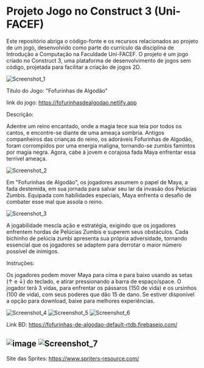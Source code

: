 # Projeto Jogo no Construct 3 (Uni-FACEF)
Este repositório abriga o código-fonte e os recursos relacionados ao projeto de um jogo, desenvolvido como parte do currículo da disciplina de Introdução a Computação na Faculdade Uni-FACEF. O projeto é um jogo criado no Construct 3, uma plataforma de desenvolvimento de jogos sem código, projetada para facilitar a criação de jogos 2D.

![Screenshot_1](https://github.com/Giovallu/jogo-facef-2024/assets/105935212/cc5c33e3-c855-4d65-ba23-476d63f88325)

Título do Jogo: "Fofurinhas de Algodão"

link do jogo: https://fofurinhasdealgodao.netlify.app

Descrição:

Adentre um reino encantado, onde a magia tece sua teia por todos os cantos, e encontre-se diante de uma ameaça sombria. Antigos companheiros das crianças do reino, os adoráveis Fofurinhas de Algodão, foram corrompidos por uma energia maligna, tornando-se zumbis famintos por magia negra. Agora, cabe à jovem e corajosa fada Maya enfrentar essa terrível ameaça.

![Screenshot_2](https://github.com/Giovallu/jogo-facef-2024/assets/105935212/c59044d0-0a87-4b4d-b4c4-b49b9596c4a7)


Em "Fofurinhas de Algodão", os jogadores assumem o papel de Maya, a fada destemida, em sua jornada para salvar seu lar da invasão dos Pelúcias Zumbis. Equipada com habilidades especiais, Maya enfrenta o desafio de combater esse mal que assola o reino.

![Screenshot_3](https://github.com/Giovallu/jogo-facef-2024/assets/105935212/bc4b6092-d491-43f4-a9ad-5ea1fe4bfa93)

A jogabilidade mescla ação e estratégia, exigindo que os jogadores enfrentem hordas de Pelúcias Zumbis e superem seus obstáculos. Cada bichinho de pelúcia zumbi apresenta sua própria adversidade, tornando essencial que os jogadores se adaptem para derrotar o maior número possível de inimigos.


Instruções:

Os jogadores podem mover Maya para cima e para baixo usando as setas (↑ e ↓) do teclado, e atirar pressionando a barra de espaço/space.
O jogador terá 3 vidas, para enfrentar os pássaros (150 de vida) e os ursinhos (100 de vida), com seus poderes que dão 15 de dano.
Se estiver disponível a opção para download, baixe para melhores experiências.

![Screenshot_4](https://github.com/Giovallu/jogo-facef-2024/assets/105935212/2ea84192-8d62-4522-ad7b-358d4eb20846)
![Screenshot_5](https://github.com/Giovallu/jogo-facef-2024/assets/105935212/a34ddda3-28d3-4e03-a4f4-5da324a20157)
![Screenshot_6](https://github.com/Giovallu/jogo-facef-2024/assets/105935212/e3516592-a9a0-4583-8af9-01c5ea92cfc7)

Link BD: https://fofurinhas-de-algodao-default-rtdb.firebaseio.com/

![image](https://github.com/Giovallu/jogo-facef-2024/assets/105935212/ba009895-503e-4b3c-afd7-3121749a134e)
![Screenshot_7](https://github.com/Giovallu/jogo-facef-2024/assets/105935212/6ccc9a85-8c2c-4e59-a97e-3f6636298101)
----------------------------------------------------------------------------------------------------------------------------
Site das Sprites: https://www.spriters-resource.com/


